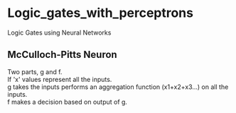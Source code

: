 # Logic_gates_with_perceptrons
Logic Gates using Neural Networks


## McCulloch-Pitts Neuron

Two parts, g and f. \
If 'x' values represent all the inputs. \
g takes the inputs performs an aggregation function (x1+x2+x3...) on all the inputs. \
f makes a decision based on output of g.
